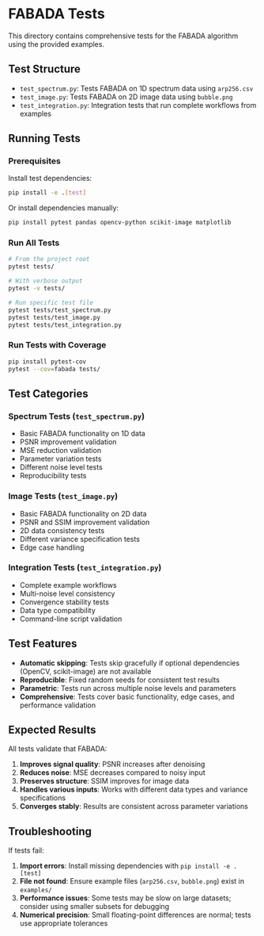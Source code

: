 # FABADA Tests

This directory contains comprehensive tests for the FABADA algorithm using the provided examples.

## Test Structure

- `test_spectrum.py`: Tests FABADA on 1D spectrum data using `arp256.csv`
- `test_image.py`: Tests FABADA on 2D image data using `bubble.png` 
- `test_integration.py`: Integration tests that run complete workflows from examples

## Running Tests

### Prerequisites

Install test dependencies:
```bash
pip install -e .[test]
```

Or install dependencies manually:
```bash
pip install pytest pandas opencv-python scikit-image matplotlib
```

### Run All Tests

```bash
# From the project root
pytest tests/

# With verbose output
pytest -v tests/

# Run specific test file
pytest tests/test_spectrum.py
pytest tests/test_image.py
pytest tests/test_integration.py
```

### Run Tests with Coverage

```bash
pip install pytest-cov
pytest --cov=fabada tests/
```

## Test Categories

### Spectrum Tests (`test_spectrum.py`)
- Basic FABADA functionality on 1D data
- PSNR improvement validation
- MSE reduction validation
- Parameter variation tests
- Different noise level tests
- Reproducibility tests

### Image Tests (`test_image.py`)
- Basic FABADA functionality on 2D data  
- PSNR and SSIM improvement validation
- 2D data consistency tests
- Different variance specification tests
- Edge case handling

### Integration Tests (`test_integration.py`)
- Complete example workflows
- Multi-noise level consistency
- Convergence stability tests
- Data type compatibility
- Command-line script validation

## Test Features

- **Automatic skipping**: Tests skip gracefully if optional dependencies (OpenCV, scikit-image) are not available
- **Reproducible**: Fixed random seeds for consistent test results
- **Parametric**: Tests run across multiple noise levels and parameters
- **Comprehensive**: Tests cover basic functionality, edge cases, and performance validation

## Expected Results

All tests validate that FABADA:
1. **Improves signal quality**: PSNR increases after denoising
2. **Reduces noise**: MSE decreases compared to noisy input
3. **Preserves structure**: SSIM improves for image data
4. **Handles various inputs**: Works with different data types and variance specifications
5. **Converges stably**: Results are consistent across parameter variations

## Troubleshooting

If tests fail:

1. **Import errors**: Install missing dependencies with `pip install -e .[test]`
2. **File not found**: Ensure example files (`arp256.csv`, `bubble.png`) exist in `examples/`
3. **Performance issues**: Some tests may be slow on large datasets; consider using smaller subsets for debugging
4. **Numerical precision**: Small floating-point differences are normal; tests use appropriate tolerances